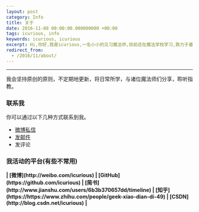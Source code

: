 ```yaml
---
layout: post
category: Info
title: 关于
date: 2016-11-08 00:00:00.000000000 +00:00
tags: icurious, info
keywords: icurious, icurious
excerpt: Hi,你好,我是icurious,一名小小的见习魔法师,目前还在魔法学校学习,致力于基础魔法的研究和应用,努力成为一名优秀的魔法师。
redirect_from:
  - /2016/11/about/
---
```


******


我会坚持原创的原则，不定期地更新，将日常所学，与诸位魔法师们分享，聆听指教。

### 联系我

你可以通过以下几种方式联系到我。

* [微博私信](http://weibo.com/icurious)
* [发邮件](mailto:nihaoworld@outlook.com)
* 发评论

### 我活动的平台(有些不常用)

<strong>
| [微博](http://weibo.com/icurious)
| [GitHub](https://github.com/icurious)
| [简书](http://www.jianshu.com/users/6b3b370657dd/timeline)
| [知乎](https://https://www.zhihu.com/people/geek-xiao-dian-di-49)
| [CSDN](http://blog.csdn.net/icurious)
| 
</strong>


